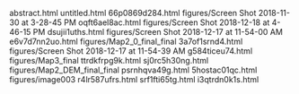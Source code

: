 abstract.html
untitled.html
66p0869d284.html
figures/Screen Shot 2018-11-30 at 3-28-45 PM
oqft6ael8ac.html
figures/Screen Shot 2018-12-18 at 4-46-15 PM
dsujii1uths.html
figures/Screen Shot 2018-12-17 at 11-54-00 AM
e6v7d7nn2uo.html
figures/Map2_0_final_final
3a7of1srnd4.html
figures/Screen Shot 2018-12-17 at 11-54-39 AM
g584ticeu74.html
figures/Map3_final
ttrdkfrpg9k.html
sj0rc5h30ng.html
figures/Map2_DEM_final_final
psrnhqva49g.html
5hostac01qc.html
figures/image003
r4lr587ufrs.html
srf1fti65tg.html
i3qtrdn0k1s.html